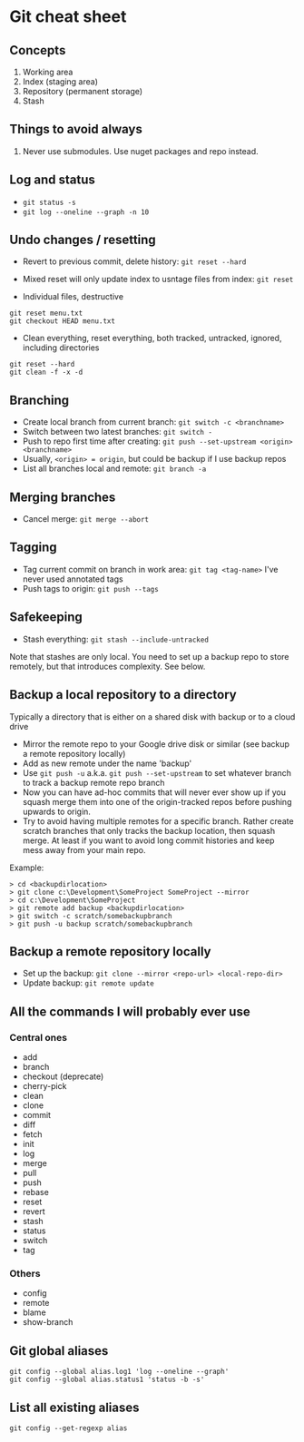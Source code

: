 # Git cheat sheet

## Concepts

1. Working area
1. Index (staging area)
1. Repository (permanent storage)
1. Stash

## Things to avoid always
1. Never use submodules. Use nuget packages and repo instead.

## Log and status
* `git status -s`
* `git log --oneline --graph -n 10`


## Undo changes / resetting

* Revert to previous commit, delete history: `git reset --hard`

* Mixed reset will only update index to usntage files from index: `git reset`

* Individual files, destructive
```
git reset menu.txt
git checkout HEAD menu.txt
```

* Clean everything, reset everything, both tracked, untracked, ignored, including directories
```
git reset --hard
git clean -f -x -d
```

## Branching
* Create local branch from current branch: `git switch -c <branchname>`
* Switch between two latest branches: `git switch -`
* Push to repo first time after creating: `git push --set-upstream <origin> <branchname>`
* Usually, `<origin> = origin`, but could be backup if I use backup repos
* List all branches local and remote: `git branch -a`
## Merging branches

* Cancel merge: `git merge --abort`

## Tagging
* Tag current commit on branch in work area: `git tag <tag-name>`
I've never used annotated tags
* Push tags to origin: `git push --tags`

## Safekeeping
* Stash everything: `git stash --include-untracked`
  
Note that stashes are only local. You need to set up a backup repo to store remotely, but that introduces complexity. See below.

## Backup a local repository to a directory

Typically a directory that is either on a shared disk with backup or to a cloud drive

* Mirror the remote repo to your Google drive disk or similar (see backup a remote repository locally)
* Add as new remote under the name 'backup'
* Use `git push -u` a.k.a. `git push --set-upstream` to set whatever branch to track a backup remote repo branch
* Now you can have ad-hoc commits that will never ever show up if you squash merge them into one of the origin-tracked repos before pushing upwards to origin.
* Try to avoid having multiple remotes for a specific branch. Rather create scratch branches that only tracks the backup location, then squash merge. At least if you want to avoid long commit histories and keep mess away from your main repo.

Example:

```
> cd <backupdirlocation>
> git clone c:\Development\SomeProject SomeProject --mirror
> cd c:\Development\SomeProject
> git remote add backup <backupdirlocation>
> git switch -c scratch/somebackupbranch
> git push -u backup scratch/somebackupbranch
```
  
## Backup a remote repository locally
* Set up the backup: `git clone --mirror <repo-url> <local-repo-dir>`
* Update backup: `git remote update`

## All the commands I will probably ever use

### Central ones
* add
* branch
* checkout (deprecate)
* cherry-pick
* clean
* clone
* commit
* diff
* fetch
* init
* log
* merge
* pull
* push
* rebase
* reset
* revert
* stash
* status
* switch
* tag

### Others
* config
* remote
* blame
* show-branch

## Git global aliases
```
git config --global alias.log1 'log --oneline --graph'
git config --global alias.status1 'status -b -s'
```

## List all existing aliases
```
git config --get-regexp alias
```
